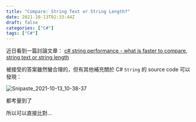 ```yaml
---
title: "Compare: String Text or String Length?"
date: 2021-10-13T02:33:44Z
draft: false
categories: ["C#"]
tags: ["C#"]
---
```


近日看到一篇討論文章：
[c# string performance - what is faster to compare, string text or string length](https://stackoverflow.com/questions/3652036/c-sharp-string-performance-what-is-faster-to-compare-string-text-or-string-le)

被接受的答案雖然蠻合理的，但有其他補充關於 C# `String` 的 source code 可以發現：

![Snipaste_2021-10-13_10-38-37](https://i.imgur.com/SpPfwpb.png)

都考量到了

所以可以直接比對...
